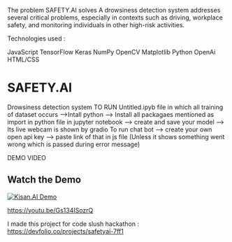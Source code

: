 The problem SAFETY.AI solves
A drowsiness detection system addresses several critical problems, especially in contexts such as driving, workplace safety, and monitoring individuals in other high-risk activities. 


Technologies used :

JavaScript
TensorFlow
Keras
NumPy
OpenCV
Matplotlib
Python
OpenAi
HTML/CSS


# SAFETY.AI
Drowsiness detection system
TO RUN Untitled.ipyb file in which all training of dataset occurs
-->Intall python
--> Install all packagaes mentioned as import in python file in jupyter notebook
--> create and save your model
--> Its live webcam is shown by gradio 
To run chat bot 
--> create your own open api key 
--> paste link of that in js file 
(Unless it shows something went wrong which is passed during error message)

DEMO VIDEO

## Watch the Demo

[![Kisan.AI Demo](https://img.youtube.com/vi/Gs134ISozrQ/0.jpg)](https://www.youtube.com/watch?v=Gs134ISozrQ)

https://youtu.be/Gs134ISozrQ

I made this project for code slush hackathon : https://devfolio.co/projects/safetyai-7ff1
